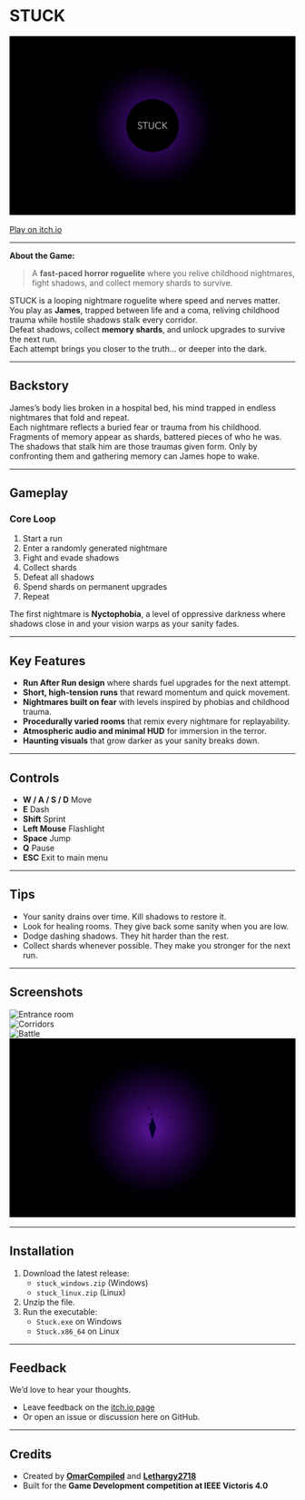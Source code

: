 # STUCK

![STUCK Splash](docs/stuck_bg.png)

[Play on itch.io](https://omarcompiled.itch.io/stuck)

---

**About the Game:**  
> A **fast-paced horror roguelite** where you relive childhood nightmares, fight shadows, and collect memory shards to survive.

STUCK is a looping nightmare roguelite where speed and nerves matter.  
You play as **James**, trapped between life and a coma, reliving childhood trauma while hostile shadows stalk every corridor.  
Defeat shadows, collect **memory shards**, and unlock upgrades to survive the next run.  
Each attempt brings you closer to the truth… or deeper into the dark.

---

## Backstory
James’s body lies broken in a hospital bed, his mind trapped in endless nightmares that fold and repeat.  
Each nightmare reflects a buried fear or trauma from his childhood.  
Fragments of memory appear as shards, battered pieces of who he was.  
The shadows that stalk him are those traumas given form. Only by confronting them and gathering memory can James hope to wake.

---

## Gameplay

### Core Loop
1. Start a run  
2. Enter a randomly generated nightmare
3. Fight and evade shadows  
4. Collect shards  
5. Defeat all shadows  
6. Spend shards on permanent upgrades  
7. Repeat  

The first nightmare is **Nyctophobia**, a level of oppressive darkness where shadows close in and your vision warps as your sanity fades.

---

## Key Features
- **Run After Run design** where shards fuel upgrades for the next attempt.  
- **Short, high-tension runs** that reward momentum and quick movement.  
- **Nightmares built on fear** with levels inspired by phobias and childhood trauma.  
- **Procedurally varied rooms** that remix every nightmare for replayability.  
- **Atmospheric audio and minimal HUD** for immersion in the terror.  
- **Haunting visuals** that grow darker as your sanity breaks down.  

---

## Controls
- **W / A / S / D** Move  
- **E** Dash  
- **Shift** Sprint  
- **Left Mouse** Flashlight  
- **Space** Jump  
- **Q** Pause  
- **ESC** Exit to main menu  

---

## Tips
- Your sanity drains over time. Kill shadows to restore it.  
- Look for healing rooms. They give back some sanity when you are low.  
- Dodge dashing shadows. They hit harder than the rest.  
- Collect shards whenever possible. They make you stronger for the next run.  

---

## Screenshots

![Entrance room](https://img.itch.zone/aW1hZ2UvMzg4NTI4OC8yMzI2NjQyNC5qcGVn/original/AyQldV.jpeg)  
![Corridors](https://img.itch.zone/aW1hZ2UvMzg4NTI4OC8yMzI2NjQyMC5qcGVn/original/XZp6lO.jpeg)  
![Battle](https://img.itch.zone/aW1hZ2UvMzg4NTI4OC8yMzI2NjQyMS5qcGVn/original/fIf5Wy.jpeg)  
![Shard](docs/shard_bg.png)  

---

## Installation
1. Download the latest release:  
   - `stuck_windows.zip` (Windows)  
   - `stuck_linux.zip` (Linux)  
2. Unzip the file.  
3. Run the executable:  
   - `Stuck.exe` on Windows  
   - `Stuck.x86_64` on Linux  

---

## Feedback
We’d love to hear your thoughts.  
- Leave feedback on the [itch.io page](https://omarcompiled.itch.io/stuck)  
- Or open an issue or discussion here on GitHub.  

---

## Credits
- Created by [**OmarCompiled**](https://github.com/OmarCompiled) and [**Lethargy2718**](https://github.com/Lethargy2718)  
- Built for the **Game Development competition at IEEE Victoris 4.0**

